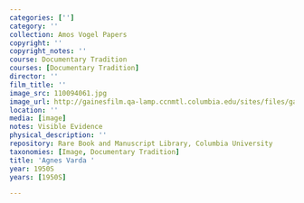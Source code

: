 ```yaml
---
categories: ['']
category: ''
collection: Amos Vogel Papers
copyright: ''
copyright_notes: ''
course: Documentary Tradition
courses: [Documentary Tradition]
director: ''
film_title: ''
image_src: 110094061.jpg
image_url: http://gainesfilm.qa-lamp.ccnmtl.columbia.edu/sites/files/gainesfilm/images/110094061.jpg
location: ''
media: [image]
notes: Visible Evidence
physical_description: ''
repository: Rare Book and Manuscript Library, Columbia University
taxonomies: [Image, Documentary Tradition]
title: 'Agnes Varda '
year: 1950S
years: [1950S]

---
```

